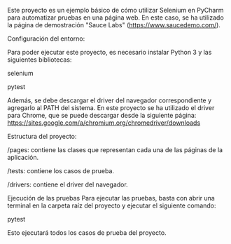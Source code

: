 Este proyecto es un ejemplo básico de cómo utilizar Selenium en PyCharm para automatizar pruebas en una página web. 
En este caso, se ha utilizado la página de demostración "Sauce Labs" 
(https://www.saucedemo.com/).

Configuración del entorno:

Para poder ejecutar este proyecto, es necesario instalar Python 3 y las siguientes bibliotecas:

selenium

pytest

Además, se debe descargar el driver del navegador correspondiente y agregarlo al PATH del sistema. En este proyecto se 
ha utilizado el driver para Chrome, que se puede descargar desde la siguiente página: 
https://sites.google.com/a/chromium.org/chromedriver/downloads

Estructura del proyecto:

/pages: contiene las clases que representan cada una de las páginas de la aplicación.

/tests: contiene los casos de prueba.

/drivers: contiene el driver del navegador.

Ejecución de las pruebas
Para ejecutar las pruebas, basta con abrir una terminal en la carpeta raíz del proyecto y 
ejecutar el siguiente comando:

pytest

Esto ejecutará todos los casos de prueba del proyecto.
